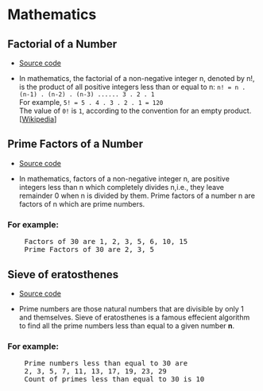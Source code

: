 # Mathematics

## Factorial of a Number

- [Source code](./factorial_of_n.cpp)

- In mathematics, the factorial of a non-negative integer n, denoted by n!, is the product of all positive integers less than or equal to n:
`n! = n . (n-1) . (n-2) . (n-3) ...... 3 . 2 . 1`  
For example,  `5! = 5 . 4 . 3 . 2 . 1 = 120`  
The value of `0!` is `1`, according to the convention for an empty product. [[Wikipedia](https://en.wikipedia.org/wiki/Factorial)]

## Prime Factors of a Number

- [Source code](./prime_factors_of_n.cpp)

- In mathematics, factors of a non-negative integer n, are positive integers less than n which completely divides n,i.e., they leave remainder 0 when n is divided by them. Prime factors of a number n are factors of n which are prime numbers.

### For example: 
<pre>
    Factors of 30 are 1, 2, 3, 5, 6, 10, 15
    Prime Factors of 30 are 2, 3, 5
</pre>

## Sieve of eratosthenes

- [Source code](./sieve_or_eratosthenes.cpp)

- Prime numbers are those natural numbers that are divisible by only 1 and themselves. Sieve of eratosthenes is a famous effecient algorithm to find all the prime numbers less than equal to a given number **n**.

### For example: 
<pre>
    Prime numbers less than equal to 30 are 
    2, 3, 5, 7, 11, 13, 17, 19, 23, 29
    Count of primes less than equal to 30 is 10
</pre>
